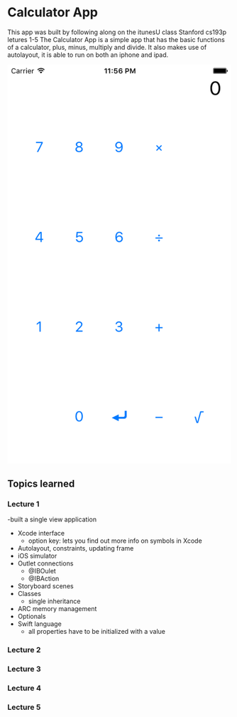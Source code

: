 # Calculator App
This app was built by following along on the itunesU class Stanford cs193p letures 1-5
The Calculator App is a simple app that has the basic functions of a calculator, plus, minus, multiply and divide. 
It also makes use of autolayout, it is able to run on both an iphone and ipad.

![iphone6 Screenshot](https://github.com/ajrosario08/Calculator/blob/master/iphone6.png)

## Topics learned

### Lecture 1
-built a single view application
- Xcode interface 
	- option key: lets you find out more info on symbols in Xcode
- Autolayout, constraints, updating frame
- iOS simulator
- Outlet connections 
	- @IBOulet   
	- @IBAction
- Storyboard scenes 
- Classes 
	- single inheritance 
- ARC memory management
- Optionals
- Swift language
	- all properties have to be initialized with a value
### Lecture 2
### Lecture 3
### Lecture 4
### Lecture 5

